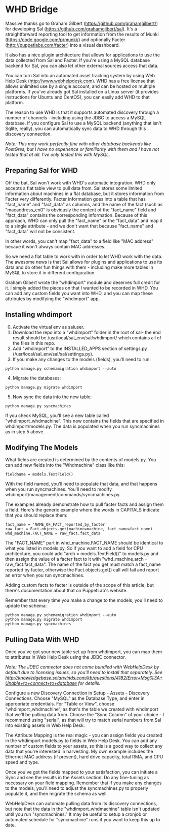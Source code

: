 WHD Bridge
==========

Massive thanks go to Graham Gilbert (https://github.com/grahamgilbert/) for developing Sal (https://github.com/grahamgilbert/sal).  It's a straightforward reporting tool to get information from the results of Munki (https://code.google.com/p/munki/) and optionally Facter (http://puppetlabs.com/facter) into a visual dashboard.

It also has a nice plugin architecture that allows for applications to use the data collected from Sal and Facter.  If you're using a MySQL database backend for Sal, you can also let other external sources access that data.

You can turn Sal into an automated asset tracking system by using Web Help Desk (http://www.webhelpdesk.com).  WHD has a free license that allows unlimited use by a single account, and can be hosted on multiple platforms.  If you've already got Sal installed on a Linux server (it provides instructions for Ubuntu and CentOS), you can easily add WHD to that platform.  

The reason to use WHD is that it supports automated discovery through a number of channels - including using the JDBC to access a MySQL database.  If you configure Sal to use a MySQL backend (anything that isn't Sqlite, really), you can automatically sync data to WHD through this discovery connection.

_Note: This may work perfectly fine with other database backends like PostGres, but I have no experience or familiarity with them and I have not tested that at all.  I've only tested this with MySQL._

Preparing Sal for WHD
---------------------

Off the bat, Sal won't work with WHD's automatic integration.  WHD only accepts a flat table view to pull data from.  Sal stores some limited information about machines in a flat database, but it stores information from Facter very differently.  Facter information goes into a table that has "fact_name" and "fact_data" as columns, and the name of the fact (such as "macaddress_en0" is obviously the content of the "fact_name" field and "fact_data" contains the corresponding information.  Because of this approach, WHD can only pull the "fact_name" or the "fact_data" and map it to a single attribute - and we don't want that because "fact_name" and "fact_data" will not be consistent.  

In other words, you can't map "fact_data" to a field like "MAC address" becaue it won't always contain MAC addresses.

So we need a flat table to work with in order to let WHD work with the data.  The awesome news is that Sal allows for plugins and applications to use its data and do other fun things with them - including make more tables in MySQL to store it in different configuration.

Graham Gilbert wrote the "whdimport" module and deserves full credit for it.  I simply added the pieces on that I wanted to be recorded in WHD.  You can add any custom fields you want into WHD, and you can map these attributes by modifying the "whdimport" app.

Installing whdimport
---------------

0. Activate the virtual env as saluser.
1. Download the repo into a "whdimport" folder in the root of sal- the end result should be /usr/local/sal_env/sal/whdimport/ which contains all of the files in this repo.
2. Add "whdimport" to the INSTALLED_APPS section of settings.py (/usr/local/sal_env/sal/sal/settings.py).
3. If you make any changes to the models (fields), you'll need to run:
```
python manage.py schemamigration whdimport --auto
```
4. Migrate the databases:
```
python manage.py migrate whdimport
```
5. Now sync the data into the new table:
```
python manage.py syncmachines
```

If you check MySQL, you'll see a new table called "whdimport_whdmachine".  This now contains the fields that are specified in whdimport/models.py.  The data is populated when you run syncmachines as in step 5 above.

Modifying The Models
--------------------

What fields are created is determined by the contents of models.py.  You can add new fields into the "Whdmachine" class like this:
```
fieldname = models.TextField()
```

With the field named, you'll need to populate that data, and that happens when you run syncmachines. You'll need to modify whdimport/management/commands/syncmachines.py.

The examples already demonstrate how to pull facter facts and assign them a field.  Here's the generic example where the words in CAPITALS indicate that you should replace them:
```
fact_name = 'NAME_OF_FACT_reported_by_facter'
raw_fact = Fact.objects.get(machine=machine, fact_name=fact_name)
whd_machine.FACT_NAME = raw_fact.fact_data
```
The "FACT_NAME" part in whd_machine.FACT_NAME should be identical to what you listed in models.py.  So if you want to add a field for CPU architecture, you could add "arch = models.TextField()" to models.py and then assign the value of a facter fact to it with "whd_machine.arch = raw_fact.fact_data".  The name of the fact you get must match a fact_name reported by facter, otherwise the Fact.objects.get() call will fail and report an error when you run syncmachines.

Adding custom facts to facter is outside of the scope of this article, but there's documentation about that on PuppetLab's website.  

Remember that every time you make a change to the models, you'll need to update the schema:
```
python manage.py schemamigration whdimport --auto
python manage.py migrate whdimport
python manage.py syncmachines
```

Pulling Data With WHD
---------------------

Once you've got your new table set up from whdimport, you can map them to attributes in Web Help Desk using the JDBC connector.

_Note: The JDBC connector does not come bundled with WebHelpDesk by default due to licensing issues, so you'll need to install that separately.  See http://knowledgebase.solarwinds.com/kb/questions/4182/Error+Msg%3A+Unable+to+connect+to+database for details._

Configure a new Discovery Connection in Setup - Assets - Discovery Connections.  Choose "MySQL" as the Database Type, and enter in appropriate credentials.  For "Table or View", choose "whdimport_whdmachine", as that's the table we created with whdimport that we'll be pulling data from.  Choose the "Sync Column" of your choice - I recommend using "serial", as that will try to match serial numbers from Sal into existing assets in Web Help Desk.

The Attribute Mapping is the real magic - you can assign fields you created in the whdimport models.py to fields in Web Help Desk.  You can add any number of custom fields to your assets, so this is a good way to collect any data that you're interested in harvesting.  My own example includes the Ethernet MAC address (if present), hard drive capacity, total RMA, and CPU speed and type.

Once you've got the fields mapped to your satisfaction, you can initiate a Sync and see the results in the Assets section.  Do any fine-tuning as necessary on your field mapping.  Remember that if you make any changes to the models, you'll need to adjust the syncmachines.py to properly populate it, and then migrate the schema as well.

WebHelpDesk can automate pulling data from its discovery connections, but note that the data in the "whdimport_whdmachine" table isn't updated until you run "syncmachines."  It may be useful to setup a cronjob or automated schedule for "syncmachine" runs if you want to keep this up to date.
